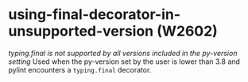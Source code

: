 # using-final-decorator-in-unsupported-version (W2602)

*typing.final is not supported by all versions included in the
py-version setting* Used when the py-version set by the user is lower
than 3.8 and pylint encounters a `typing.final` decorator.
